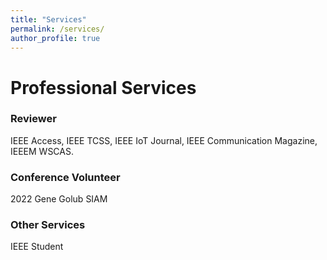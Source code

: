 ```yaml
---
title: "Services"
permalink: /services/
author_profile: true
---
```


<div class="archive"><h1 class="page__title">Professional Services</h1><!-- ## Professional Services --><h3 id="reviewer">Reviewer</h3><p>IEEE Access, IEEE TCSS, IEEE IoT Journal, IEEE Communication Magazine, IEEEM WSCAS.</p><h3 id="conference-volunteer">Conference Volunteer</h3><p>2022 Gene Golub SIAM</p><h3 id="other-services">Other Services</h3><p>IEEE Student</p></div>
